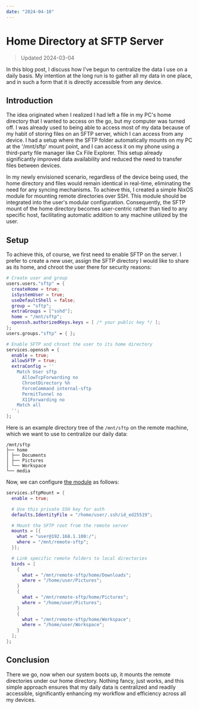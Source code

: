 ```yaml
---
date: "2024-04-10"
---
```


# Home Directory at SFTP Server

> Updated 2024-03-04

In this blog post, I discuss how I've begun to centralize the data I use on a daily basis. My intention at the long run is to gather all my data in one place, and in such a form that it is directly accessible from any device.

## Introduction

The idea originated when I realized I had left a file in my PC's home directory that I wanted to access on the go, but my computer was turned off. I was already used to being able to access most of my data because of my habit of storing files on an SFTP server, which I can access from any device. I had a setup where the SFTP folder automatically mounts on my PC at the '/mnt/sftp' mount point, and I can access it on my phone using a third-party file manager like Cx File Explorer. This setup already significantly improved data availability and reduced the need to transfer files between devices.

In my newly envisioned scenario, regardless of the device being used, the home directory and files would remain identical in real-time, eliminating the need for any syncing mechanisms. To achieve this, I created a simple NixOS module for mounting remote directories over SSH. This module should be integrated into the user's modular configuration. Consequently, the SFTP mount of the home directory becomes user-centric rather than tied to any specific host, facilitating automatic addition to any machine utilized by the user.

## Setup

To achieve this, of course, we first need to enable SFTP on the server. I prefer to create a new user, assign the SFTP directory I would like to share as its home, and chroot the user there for security reasons:

```nix
# Create user and group
users.users."sftp" = {
  createHome = true;
  isSystemUser = true;
  useDefaultShell = false;
  group = "sftp";
  extraGroups = ["sshd"];
  home = "/mnt/sftp";
  openssh.authorizedKeys.keys = [ /* your public key */ ];
};
users.groups."sftp" = { };

# Enable SFTP and chroot the user to its home directory
services.openssh = {
  enable = true;
  allowSFTP = true;
  extraConfig = ''
    Match User sftp
      AllowTcpForwarding no
      ChrootDirectory %h
      ForceCommand internal-sftp
      PermitTunnel no
      X11Forwarding no
    Match all
  '';
};
```

Here is an example directory tree of the `/mnt/sftp` on the remote machine, which we want to use to centralize our daily data:
```
/mnt/sftp
├── home
│ ├── Documents
│ ├── Pictures
│ └── Workspace
└── media
```

Now, we can configure [the module](https://github.com/tupakkatapa/nix-config/blob/02fcd426d1d0f3a5f8740afb7d1e189f8dc0058a/nixosModules/sftp-client.nix) as follows:
```nix
services.sftpMount = {
  enable = true;

  # Use this private SSH key for auth
  defaults.IdentityFile = "/home/user/.ssh/id_ed25519";

  # Mount the SFTP root from the remote server
  mounts = [{
    what = "user@192.168.1.100:/";
    where = "/mnt/remote-sftp";
  }];

  # Link specific remote folders to local directories
  binds = [
    {
      what = "/mnt/remote-sftp/home/Downloads";
      where = "/home/user/Pictures";
    }
    {
      what = "/mnt/remote-sftp/home/Pictures";
      where = "/home/user/Pictures";
    }
    {
      what = "/mnt/remote-sftp/home/Workspace";
      where = "/home/user/Workspace";
    }
  ];
};
```

## Conclusion

There we go, now when our system boots up, it mounts the remote directories under our home directory. Nothing fancy, just works, and this simple approach ensures that my daily data is centralized and readily accessible, significantly enhancing my workflow and efficiency across all my devices.

